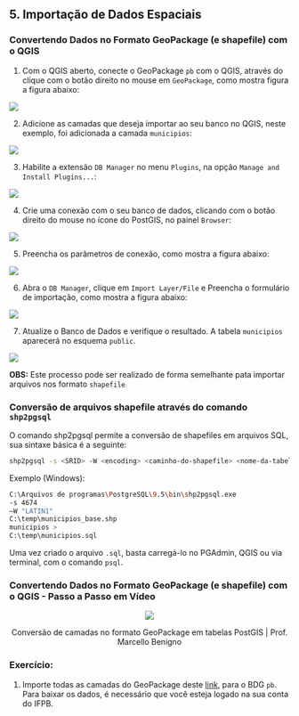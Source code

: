 ## 5. Importação de Dados Espaciais

### Convertendo Dados no Formato GeoPackage (e shapefile) com o QGIS

1. Com o QGIS aberto, conecte o GeoPackage `pb` com o QGIS, através do clique com o botão direito no mouse em `GeoPackage`, como mostra figura a figura abaixo:

![](../img/conversao_1.jpg)

2. Adicione as camadas que deseja importar ao seu banco no QGIS, neste exemplo, foi adicionada a camada `municipios`:

![](../img/conversao_2.jpg)

3. Habilite a extensão `DB Manager` no menu `Plugins`, na opção `Manage and Install Plugins...`:

![](../img/conversao_3.jpg)

4. Crie uma conexão com o seu banco de dados, clicando com o botão direito do mouse no ícone do PostGIS, no painel `Browser`:

![](../img/conversao_4.jpg)

5. Preencha os parâmetros de conexão, como mostra a figura abaixo:

![](../img/conversao_5.jpg)

6. Abra o `DB Manager`, clique em `Import Layer/File` e Preencha o formulário de importação, como mostra a figura abaixo:

![](../img/conversao_6.jpg)

7. Atualize o Banco de Dados e verifique o resultado. A tabela `municipios` aparecerá no esquema `public`.

![](../img/conversao_7.jpg)

**OBS:** Este processo pode ser realizado de forma semelhante pata importar arquivos nos formato `shapefile`

### Conversão de arquivos shapefile através do comando `shp2pgsql`

O comando shp2pgsql permite a conversão de shapefiles em arquivos SQL, sua sintaxe básica é a seguinte:

```bash
shp2pgsql -s <SRID> -W <encoding> <caminho-do-shapefile> <nome-da-tabela> > <arquivo_sql_gerado.sql>
```

Exemplo (Windows):

```bash
C:\Arquivos de programas\PostgreSQL\9.5\bin\shp2pgsql.exe 
-s 4674 
–W "LATIN1"
C:\temp\municipios_base.shp
municipios > 
C:\temp\municipios.sql
```

Uma vez criado o arquivo `.sql`, basta carregá-lo no PGAdmin, QGIS ou via terminal, com o comando `psql`. 


### Convertendo Dados no Formato GeoPackage (e shapefile) com o QGIS - Passo a Passo em Vídeo

<div align="center">

[![](http://img.youtube.com/vi/6WQRTcFF5kg/0.jpg)](http://www.youtube.com/watch?v=6WQRTcFF5kg "Como instalar PostgreSQL com PostGIS no Windows")

Conversão de camadas no formato GeoPackage em tabelas PostGIS | Prof. Marcello Benigno

</div>


### Exercício:

1. Importe todas as camadas do GeoPackage deste [link](https://drive.google.com/file/d/1uBAsmt7UW6enTe4miAxVLK5U98BkvCi4/view?usp=share_link), para o BDG `pb`. Para baixar os dados, é necessário que você esteja logado na sua conta do IFPB.
